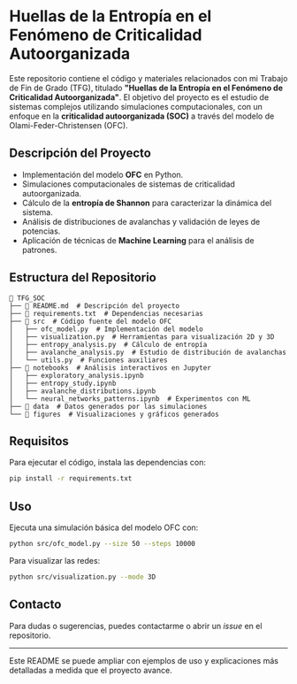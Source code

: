 # Huellas de la Entropía en el Fenómeno de Criticalidad Autoorganizada

Este repositorio contiene el código y materiales relacionados con mi Trabajo de Fin de Grado (TFG), titulado **"Huellas de la Entropía en el Fenómeno de Criticalidad Autoorganizada"**. El objetivo del proyecto es el estudio de sistemas complejos utilizando simulaciones computacionales, con un enfoque en la **criticalidad autoorganizada (SOC)** a través del modelo de Olami-Feder-Christensen (OFC).

## Descripción del Proyecto

- Implementación del modelo **OFC** en Python.
- Simulaciones computacionales de sistemas de criticalidad autoorganizada.
- Cálculo de la **entropía de Shannon** para caracterizar la dinámica del sistema.
- Análisis de distribuciones de avalanchas y validación de leyes de potencias.
- Aplicación de técnicas de **Machine Learning** para el análisis de patrones.

## Estructura del Repositorio

```
📂 TFG_SOC
├── 📜 README.md  # Descripción del proyecto
├── 📜 requirements.txt  # Dependencias necesarias
├── 📂 src  # Código fuente del modelo OFC
│   ├── ofc_model.py  # Implementación del modelo
│   ├── visualization.py  # Herramientas para visualización 2D y 3D
│   ├── entropy_analysis.py  # Cálculo de entropía
│   ├── avalanche_analysis.py  # Estudio de distribución de avalanchas
│   └── utils.py  # Funciones auxiliares
├── 📂 notebooks  # Análisis interactivos en Jupyter
│   ├── exploratory_analysis.ipynb
│   ├── entropy_study.ipynb
│   ├── avalanche_distributions.ipynb
│   └── neural_networks_patterns.ipynb  # Experimentos con ML
├── 📂 data  # Datos generados por las simulaciones
└── 📂 figures  # Visualizaciones y gráficos generados
```

## Requisitos

Para ejecutar el código, instala las dependencias con:
```bash
pip install -r requirements.txt
```

## Uso

Ejecuta una simulación básica del modelo OFC con:
```bash
python src/ofc_model.py --size 50 --steps 10000
```
Para visualizar las redes:
```bash
python src/visualization.py --mode 3D
```

## Contacto
Para dudas o sugerencias, puedes contactarme o abrir un *issue* en el repositorio.

---

Este README se puede ampliar con ejemplos de uso y explicaciones más detalladas a medida que el proyecto avance.

